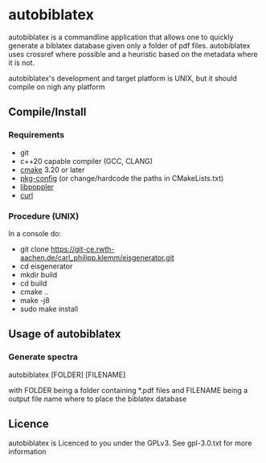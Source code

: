 # autobiblatex

autobiblatex is a commandline application that allows one to quickly generate a biblatex database given only a folder of pdf files.
autobiblatex uses crossref where possible and a heuristic based on the metadata where it is not.

autobiblatex's development and target platform is UNIX, but it should compile on nigh any platform

## Compile/Install

### Requirements

* git
* c++20 capable compiler (GCC, CLANG)
* [cmake](https://cmake.org/) 3.20 or later
* [pkg-config](https://www.freedesktop.org/wiki/Software/pkg-config/) (or change/hardcode the paths in CMakeLists.txt)
* [libpoppler](https://poppler.freedesktop.org)
* [curl](https://curl.se/)

### Procedure (UNIX)

In a console do:

* git clone https://git-ce.rwth-aachen.de/carl_philipp.klemm/eisgenerator.git
* cd eisgenerator
* mkdir build
* cd build
* cmake ..
* make -j8
* sudo make install

## Usage of autobiblatex

### Generate spectra

autobiblatex [FOLDER] [FILENAME]

with FOLDER being a folder containing *.pdf files and FILENAME being a output file name where to place the biblatex database

## Licence

autobiblatex is Licenced to you under the GPLv3. See gpl-3.0.txt for more information

